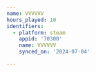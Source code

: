 ```yaml
---
name: VVVVVV
hours_played: 10
identifiers:
  - platform: steam
    appid: '70300'
    name: VVVVVV
    synced_on: '2024-07-04'

---
```

